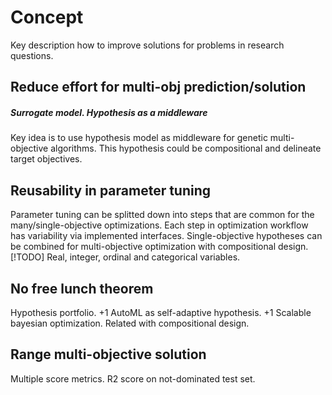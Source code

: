 Concept
=======

Key description how to improve solutions for problems in research
questions.

Reduce effort for multi-obj prediction/solution
-----------------------------------------------

##### Surrogate model. Hypothesis as a middleware

Key idea is to use hypothesis model as middleware for genetic
multi-objective algorithms. This hypothesis could be compositional and
delineate target objectives.

Reusability in parameter tuning
-------------------------------

Parameter tuning can be splitted down into steps that are common for the
many/single-objective optimizations. Each step in optimization workflow
has variability via implemented interfaces. Single-objective hypotheses
can be combined for multi-objective optimization with compositional
design. \[!TODO\] Real, integer, ordinal and categorical variables.

No free lunch theorem
---------------------

Hypothesis portfolio. +1 AutoML as self-adaptive hypothesis. +1 Scalable
bayesian optimization. Related with compositional design.

Range multi-objective solution
------------------------------

Multiple score metrics. R2 score on not-dominated test set.
